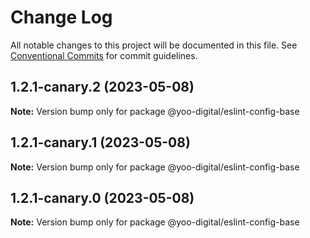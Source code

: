 # Change Log

All notable changes to this project will be documented in this file.
See [Conventional Commits](https://conventionalcommits.org) for commit guidelines.

## 1.2.1-canary.2 (2023-05-08)

**Note:** Version bump only for package @yoo-digital/eslint-config-base





## 1.2.1-canary.1 (2023-05-08)

**Note:** Version bump only for package @yoo-digital/eslint-config-base





## 1.2.1-canary.0 (2023-05-08)

**Note:** Version bump only for package @yoo-digital/eslint-config-base
